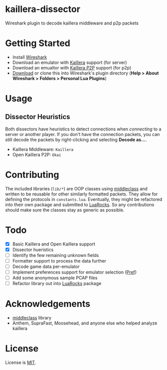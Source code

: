 # kaillera-dissector
Wireshark plugin to decode kaillera middleware and p2p packets

# Getting Started

- Install [Wireshark](https://www.wireshark.org/#download)
- Download an emulator with [Kaillera](http://kaillera.com/download.php) support (for server)
- Download an emualtor with [Kaillera P2P](http://p2p.kaillera.ru/#) support (for p2p)
- [Download](https://github.com/smash64-dev/kaillera-dissector/archive/refs/heads/main.zip) or clone this into Wireshark's plugin directory (**Help > About Wireshark > Folders > Personal Lua Plugins**)

# Usage

## Dissector Heuristics

Both dissectors have heuristics to detect connections when *connecting* to a server or another player. If you don't have the connection packets, you can still decode the packets by right-clicking and selecting **Decode as...**.
- Kaillera Middleware: `Kaillera`
- Open Kaillera P2P: `Okai`

# Contributing

The included libraries (`lib/*`) are OOP classes using [middleclass](https://github.com/kikito/middleclass) and written to be reusable for other similarly formatted packets. They allow for defining the protocols in `constants.lua`. Eventually, they might be refactored into their own package and submitted to [LuaRocks](https://luarocks.org/). So any contributions should make sure the classes stay as generic as possible.

# Todo

- [x] Basic Kaillera and Open Kaillera support
- [x] Dissector hueristics
- [ ] Identify the few remaining unknown fields
- [ ] Formatter support to process the data further
- [ ] Decode game data per-emulator
- [ ] Implement preferences support for emulator selection ([Pref](https://www.wireshark.org/docs/wsdg_html_chunked/lua_module_Proto.html))
- [ ] Add some anonymous sample PCAP files
- [ ] Refactor library out into [LuaRocks](https://luarocks.org/) package

# Acknowledgements

- [middleclass](https://github.com/kikito/middleclass) library
- Anthem, SupraFast, Moosehead, and anyone else who helped analyze kaillera

# License

License is [MIT](LICENSE.md).
